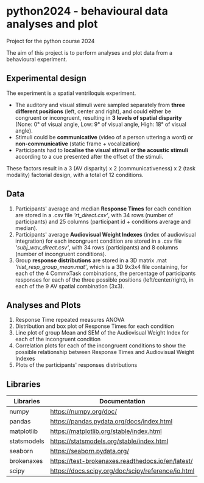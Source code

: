 # python2024 - behavioural data analyses and plot
Project for the python course 2024

The aim of this project is to perform analyses and plot data from a behavioural experiment. 

## Experimental design

The experiment is a spatial ventriloquis experiment.

* The auditory and visual stimuli were sampled separately from **three different positions** (left, center and right), and could either be congruent or incongruent, resulting in **3 levels of spatial disparity** (None: 0° of visual angle, Low: 9° of visual angle, High: 18° of visual angle).
* Stimuli could be **communicative** (video of a person uttering a word) or **non-communicative** (static frame + vocalization)
* Participants had to **localise the visual stimuli or the acoustic stimuli** according to a cue presented after the offset of the stimuli.

These factors result in a 3 (AV disparity) x 2 (communicativeness) x 2 (task modality) factorial design, with a total of 12 conditions. 

## Data

1. Participants' average and median **Response Times** for each condition are stored in a .csv file *'rt_direct.csv'*, with 34 rows (number of participants) and 25 columns (participant id + conditions average and median).
2. Participants' average **Audiovisual Weight Indexes** (index of audiovisual integration) for each incongruent condition are stored in a .csv file *'subj_wav_direct.csv'*, with 34 rows (participants) and 8 columns (number of incongruent conditions).
3. Group **response distributions** are stored in a 3D matrix .mat *'hist_resp_group_mean.mat'*, which is a 3D 9x3x4 file containing, for each of the 4 CommxTask combinations, the percentage of participants responses for each of the three possible positions (left/center/right), in each of the 9 AV spatial combination (3x3).

## Analyses and Plots

1. Response Time repeated measures ANOVA
2. Distribution and box plot of Response Times for each condition
3. Line plot of group Mean and SEM of the Audiovisual Weight Index for each of the incongruent condition
4. Correlation plots for each of the incongruent conditions to show the possible relationship between Response Times and Audiovisual Weight Indexes
5. Plots of the participants' responses distributions

## Libraries

Libraries | Documentation
----------|--------------
numpy | https://numpy.org/doc/
pandas | https://pandas.pydata.org/docs/index.html
matplotlib | https://matplotlib.org/stable/index.html
statsmodels | https://statsmodels.org/stable/index.html
seaborn | https://seaborn.pydata.org/
brokenaxes | https://test-brokenaxes.readthedocs.io/en/latest/
scipy | https://docs.scipy.org/doc/scipy/reference/io.html


